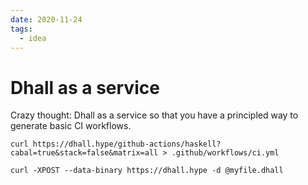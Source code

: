 ```yaml
---
date: 2020-11-24
tags:
  - idea
---
```


# Dhall as a service

Crazy thought: Dhall as a service so that you have a principled way to generate basic CI workflows.

`curl https://dhall.hype/github-actions/haskell?cabal=true&stack=false&matrix=all > .github/workflows/ci.yml`

`curl -XPOST --data-binary https://dhall.hype -d @myfile.dhall`
